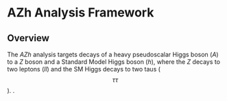 # AZh Analysis Framework
## Overview
The *AZh* analysis targets decays of a heavy pseudoscalar Higgs boson (*A*) to a *Z* boson and a Standard Model Higgs boson (*h*), where the *Z* decays to two leptons (*ll*) and the SM Higgs decays to two taus ($$\tau\tau$$). . 
